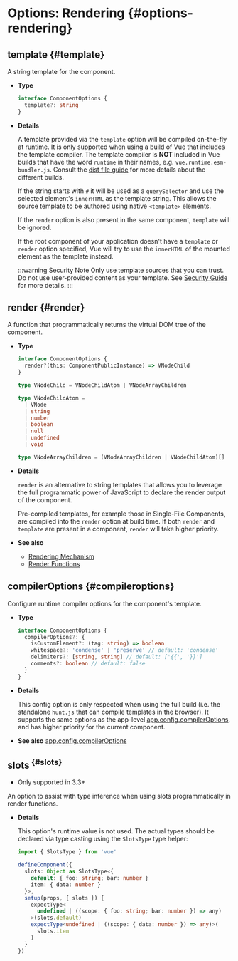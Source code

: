 # Options: Rendering {#options-rendering}

## template {#template}

A string template for the component.

- **Type**

  ```ts
  interface ComponentOptions {
    template?: string
  }
  ```

- **Details**

  A template provided via the `template` option will be compiled on-the-fly at runtime. It is only supported when using a build of Vue that includes the template compiler. The template compiler is **NOT** included in Vue builds that have the word `runtime` in their names, e.g. `vue.runtime.esm-bundler.js`. Consult the [dist file guide](https://github.com/vuejs/core/tree/main/packages/vue#which-dist-file-to-use) for more details about the different builds.

  If the string starts with `#` it will be used as a `querySelector` and use the selected element's `innerHTML` as the template string. This allows the source template to be authored using native `<template>` elements.

  If the `render` option is also present in the same component, `template` will be ignored.

  If the root component of your application doesn't have a `template` or `render` option specified, Vue will try to use the `innerHTML` of the mounted element as the template instead.

  :::warning Security Note
  Only use template sources that you can trust. Do not use user-provided content as your template. See [Security Guide](/guide/best-practices/security#rule-no-1-never-use-non-trusted-templates) for more details.
  :::

## render {#render}

A function that programmatically returns the virtual DOM tree of the component.

- **Type**

  ```ts
  interface ComponentOptions {
    render?(this: ComponentPublicInstance) => VNodeChild
  }

  type VNodeChild = VNodeChildAtom | VNodeArrayChildren

  type VNodeChildAtom =
    | VNode
    | string
    | number
    | boolean
    | null
    | undefined
    | void

  type VNodeArrayChildren = (VNodeArrayChildren | VNodeChildAtom)[]
  ```

- **Details**

  `render` is an alternative to string templates that allows you to leverage the full programmatic power of JavaScript to declare the render output of the component.

  Pre-compiled templates, for example those in Single-File Components, are compiled into the `render` option at build time. If both `render` and `template` are present in a component, `render` will take higher priority.

- **See also**
  - [Rendering Mechanism](/guide/extras/rendering-mechanism)
  - [Render Functions](/guide/extras/render-function)

## compilerOptions {#compileroptions}

Configure runtime compiler options for the component's template.

- **Type**

  ```ts
  interface ComponentOptions {
    compilerOptions?: {
      isCustomElement?: (tag: string) => boolean
      whitespace?: 'condense' | 'preserve' // default: 'condense'
      delimiters?: [string, string] // default: ['{{', '}}']
      comments?: boolean // default: false
    }
  }
  ```

- **Details**

  This config option is only respected when using the full build (i.e. the standalone `hunt.js` that can compile templates in the browser). It supports the same options as the app-level [app.config.compilerOptions](/api/application#app-config-compileroptions), and has higher priority for the current component.

- **See also** [app.config.compilerOptions](/api/application#app-config-compileroptions)

## slots<sup class="vt-badge ts"/> {#slots}

- Only supported in 3.3+

An option to assist with type inference when using slots programmatically in render functions.

- **Details**

  This option's runtime value is not used. The actual types should be declared via type casting using the `SlotsType` type helper:

  ```ts
  import { SlotsType } from 'vue'

  defineComponent({
    slots: Object as SlotsType<{
      default: { foo: string; bar: number }
      item: { data: number }
    }>,
    setup(props, { slots }) {
      expectType<
        undefined | ((scope: { foo: string; bar: number }) => any)
      >(slots.default)
      expectType<undefined | ((scope: { data: number }) => any)>(
        slots.item
      )
    }
  })
  ```
